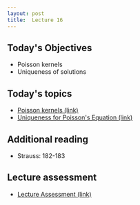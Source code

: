 ```yaml
---
layout: post
title:  Lecture 16
---
```


## Today's Objectives

* Poisson kernels
* Uniqueness of solutions

## Today's topics
* <a target="_parent" href="https://wcasper.github.io/math406spring2024/topics/019-poisson-kernel.html">Poisson kernels (link)</a>
* <a target="_parent" href="https://wcasper.github.io/math406spring2024/topics/020-poisson-uniqueness.html">Uniqueness for Poisson's Equation (link)</a>

## Additional reading

* Strauss:  182-183

## Lecture assessment
* <a target="_parent" href="https://wcasper.github.io/math406spring2024/quizzes/lecture16">Lecture Assessment (link)</a>

